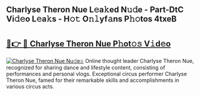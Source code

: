 ## Charlyse Theron Nue L𝚎a𝚔ed N𝚞𝚍e - Part-DtC Vi𝚍𝚎o L𝚎a𝚔s - H𝚘𝚝 O𝚗𝚕yf𝚊ns P𝚑𝚘tos 4txeB

# <h2><a href="http://kf5moh.oniu.top/?m=Charlyse+Theron+Nue">🔗👉 🔴 Charlyse Theron Nue P𝚑ot𝚘𝚜 V𝚒d𝚎o</a></h2>

[![Charlyse Theron Nue Nu𝚍e𝚜](https://i.imgur.com/0qMVB7G.gif)](http://kf5moh.oniu.top/?m=Charlyse+Theron+Nue)
Online thought leader Charlyse Theron Nue, recognized for sharing dance and lifestyle content, consisting of performances and personal vlogs. Exceptional circus performer Charlyse Theron Nue, famed for their remarkable skills and accomplishments in various circus acts.  
